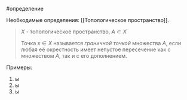 #определение 

Необходимые определения: [[Топологическое пространство]].

>$X$ - топологическое пространство, $A \subset X$ 
>
>Точка $x \in X$ называется *граничной точкой* множества $A$, если любая её окрестность имеет непустое пересечение как с множеством $A$, так и с его дополнением.

Примеры:
1) ы
2) ы
3) ы